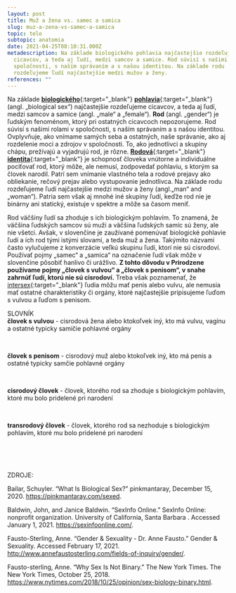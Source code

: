 ```yaml
---
layout: post
title: Muž a žena vs. samec a samica
slug: muz-a-zena-vs-samec-a-samica
topic: telo
subtopic: anatomia
date: 2021-04-25T08:10:31.000Z
metadescription: Na základe biologického pohlavia najčastejšie rozdeľujeme
  cicavcov, a teda aj ľudí, medzi samcov a samice. Rod súvisí s našimi rolami v
  spoločnosti, s naším správaním a s našou identitou. Na základe rodu
  rozdeľujeme ľudí najčastejšie medzi mužov a ženy.
references: ""
---
```

Na základe **[biologického](/pohlavna-anatomia/)**{:target="_blank"} **[pohlavia](/pohlavna-anatomia/)**{:target="_blank"} (angl. „biological sex“) najčastejšie rozdeľujeme cicavcov, a teda aj ľudí, medzi samcov a samice (angl. „male“ a „female“). **Rod** (angl. „gender“) je ľudským fenoménom, ktorý pri ostatných cicavcoch nepozorujeme. Rod súvisí s našimi rolami v spoločnosti, s naším správaním a s našou identitou. Ovplyvňuje, ako vnímame samých seba a ostatných, naše správanie, ako aj rozdelenie moci a zdrojov v spoločnosti. To, ako jednotlivci a skupiny chápu, prežívajú a vyjadrujú rod, je rôzne. **[Rodová](/rodova-identita/)**{:target="_blank"} **[identita](/rodova-identita/)**{:target="_blank"} je schopnosť človeka vnútorne a individuálne pociťovať rod, ktorý môže, ale nemusí, zodpovedať pohlaviu, s ktorým sa človek narodil. Patrí sem vnímanie vlastného tela a rodové prejavy ako obliekanie, rečový prejav alebo vystupovanie jednotlivca. Na základe rodu rozdeľujeme ľudí najčastejšie medzi mužov a ženy (angl.„man“ and „woman“). Patria sem však aj mnohé iné skupiny ľudí, keďže rod nie je binárny ani statický, existuje v spektre a môže sa časom meniť. 

Rod väčšiny ľudí sa zhoduje s ich biologickým pohlavím. To znamená, že väčšina ľudských samcov sú muži a väčšina ľudských samíc sú ženy, ale nie všetci. Avšak, v slovenčine je zaužívané pomenúvať biologické pohlavie ľudí a ich rod tými istými slovami, a teda muž a žena. Takýmito názvami často vylučujeme z konverzácie veľkú skupinu ľudí, ktorí nie sú cisrodoví. Používať pojmy „samec“ a „samica“ na označenie ľudí však môže v slovenčine pôsobiť hanlivo či urážlivo. **Z tohto dôvodu v Prirodzene používame pojmy „človek s vulvou“ a „človek s penisom“, v snahe zahrnúť ľudí, ktorú nie sú cisrodoví.** Treba však poznamenať, že [intersex](/anatomia-intersex-ludi/){:target="_blank"} ľudia môžu mať penis alebo vulvu, ale nemusia mať ostatné charakteristiky či orgány, ktoré najčastejšie pripisujeme ľuďom s vulvou a ľuďom s penisom.

<div class='notes'>

SLOVNÍK <br>
<strong>človek s vulvou</strong> - cisrodová žena alebo ktokoľvek iný, kto má vulvu, vagínu a ostatné typicky samičie pohlavné orgány

<br>

<strong>človek s penisom</strong> - cisrodový muž alebo ktokoľvek iný, kto má penis a ostatné typicky samčie pohlavné orgány

<br>

<strong>cisrodový človek</strong> - človek, ktorého rod sa zhoduje s biologickým pohlavím, ktoré mu bolo pridelené pri narodení

<br>

<strong>transrodový človek</strong> - človek, ktorého rod sa nezhoduje s biologickým pohlavím, ktoré mu bolo pridelené pri narodení

</div>

<br>

<br>

<br>

<p class="important-text">ZDROJE:</p>

Bailar, Schuyler. “What Is Biological Sex?” pinkmantaray, December 15, 2020. <https://pinkmantaray.com/sexed>. 

Baldwin, John, and Janice Baldwin. “SexInfo Online.” SexInfo Online: nonprofit organization. University of California, Santa Barbara . Accessed January 1, 2021. <https://sexinfoonline.com/>. 

Fausto-Sterling, Anne. “Gender &amp; Sexuality - Dr. Anne Fausto.” Gender &amp; Sexuality. Accessed February 17, 2021. <http://www.annefaustosterling.com/fields-of-inquiry/gender/>. 

Fausto-sterling, Anne. “Why Sex Is Not Binary.” The New York Times. The New York Times, October 25, 2018. <https://www.nytimes.com/2018/10/25/opinion/sex-biology-binary.html>.